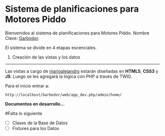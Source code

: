 Sistema de planificaciones para Motores Piddo
=============================================

Bienvenidos al sistema de planificaciones para Motores Piddo. Nombre Clave: [Garbodor][2].

El sistema se divide en 4 etapas escenciales.

1) Creación de las vistas y los datos
-------------------------------------

Las vistas a cargo de [marioalejandro][1] estarán diseñadas en **HTML5**, **CSS3** y **JS**.
Luego se les agregará la lógica con PHP a través de TWIG.

Para el inicio entrar a: 

    http://localhost/Garbodor/web/app_dev.php/admin/home/

**Documentos en desarrollo...**

#Falta lo siguiente
  - [ ] Clases de la Base de Datos
  - [ ] Fixtures para los Datos

[1]: https://github.com/marioalejandro
[2]: http://draflaeon.github.io/Garbodor
